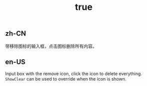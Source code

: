 ﻿---
order: 11
title:
  zh-CN: 带移除图标
  en-US: With clear icon

---

## zh-CN
带移除图标的输入框，点击图标删除所有内容。


## en-US
Input box with the remove icon, click the icon to delete everything. `ShowClear` can be used to override when the icon is shown.

